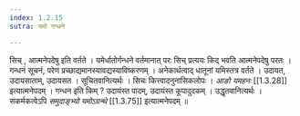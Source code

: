 ```yaml
---
index: 1.2.15
sutra: यमो गन्धने

---
```

सिच् , आत्मनेपदेषु इति वर्तते । यमेर्धातोर्गन्धने वर्तमानात् परः सिच् प्रत्ययः किद् भवति आत्मनेपदेषु परतः । गन्धनं सूचनं, परेण प्रच्छाद्यमानस्यावद्यस्याविष्करणम् । अनेकार्थत्वाद् धातूनां यमिस्तत्र वर्तते । उदायत, उदायसाताम्, उदायसत । सूचितवानित्यर्थः । सिचः कित्त्वादनुनासिकलोपः । _आङो यमहनः_ [[1.3.28]] इत्यात्मनेपदम् । गन्धन इति किम् ? उदायंस्त पादम्, उदायंस्त कूपादुदकम् । उद्धृतवानित्यर्थः । सकर्मकत्वेऽपि _समुदाङ्भ्यो यमोऽग्रन्थे_ [[1.3.75]] इत्यात्मनेपदम् ॥